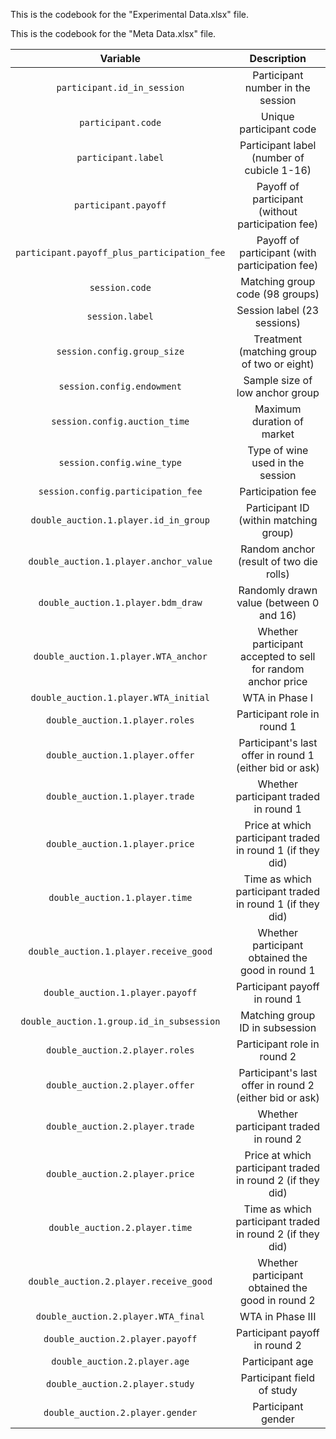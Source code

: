 This is the codebook for the "Experimental Data.xlsx" file.

This is the codebook for the "Meta Data.xlsx" file.

| Variable | Description |
| :---: | :---: |
| `participant.id_in_session` | Participant number in the session |
| `participant.code` | Unique participant code |
| `participant.label` | Participant label (number of cubicle 1-16) |
| `participant.payoff` | Payoff of participant (without participation fee) |
| `participant.payoff_plus_participation_fee` | Payoff of participant (with participation fee) |
| `session.code` | Matching group code (98 groups) |
| `session.label` | Session label (23 sessions) |
| `session.config.group_size` | Treatment (matching group of two or eight) |
| `session.config.endowment` | Sample size of low anchor group |
| `session.config.auction_time` | Maximum duration of market |
| `session.config.wine_type` | Type of wine used in the session |
| `session.config.participation_fee` | Participation fee |
| `double_auction.1.player.id_in_group` | Participant ID (within matching group) |
| `double_auction.1.player.anchor_value` | Random anchor (result of two die rolls) |
| `double_auction.1.player.bdm_draw` | Randomly drawn value (between 0 and 16) |
| `double_auction.1.player.WTA_anchor` | Whether participant accepted to sell for random anchor price |
| `double_auction.1.player.WTA_initial` | WTA in Phase I |
| `double_auction.1.player.roles` | Participant role in round 1 |
| `double_auction.1.player.offer` | Participant's last offer in round 1 (either bid or ask) |
| `double_auction.1.player.trade` | Whether participant traded in round 1 |
| `double_auction.1.player.price` | Price at which participant traded in round 1 (if they did) |
| `double_auction.1.player.time` | Time as which participant traded in round 1 (if they did) |
| `double_auction.1.player.receive_good` | Whether participant obtained the good in round 1 |
| `double_auction.1.player.payoff` | Participant payoff in round 1 |
| `double_auction.1.group.id_in_subsession` | Matching group ID in subsession |
| `double_auction.2.player.roles` | Participant role in round 2 |
| `double_auction.2.player.offer` | Participant's last offer in round 2 (either bid or ask) |
| `double_auction.2.player.trade` | Whether participant traded in round 2 |
| `double_auction.2.player.price` | Price at which participant traded in round 2 (if they did) |
| `double_auction.2.player.time` | Time as which participant traded in round 2 (if they did) |
| `double_auction.2.player.receive_good` | Whether participant obtained the good in round 2 |
| `double_auction.2.player.WTA_final` | WTA in Phase III |
| `double_auction.2.player.payoff` | Participant payoff in round 2 |
| `double_auction.2.player.age` | Participant age |
| `double_auction.2.player.study` | Participant field of study |
| `double_auction.2.player.gender` | Participant gender |

